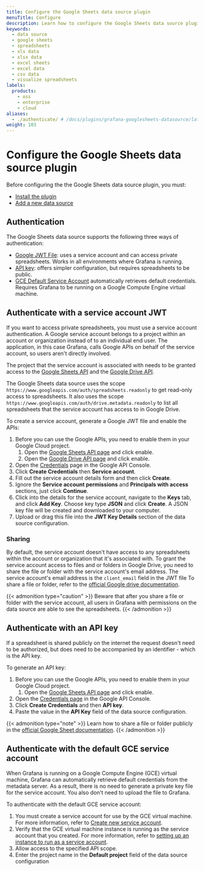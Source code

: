 ```yaml
---
title: Configure the Google Sheets data source plugin
menuTitle: Configure
description: Learn how to configure the Google Sheets data source plugin
keywords:
  - data source
  - google sheets
  - spreadsheets
  - xls data
  - xlsx data
  - excel sheets
  - excel data
  - csv data
  - visualize spreadsheets
labels:
  products:
    - oss
    - enterprise
    - cloud
aliases:
  - ./authenticate/ # /docs/plugins/grafana-googlesheets-datasource/latest/setup/authenticate/
weight: 103
---
```


# Configure the Google Sheets data source plugin

Before configuring the the Google Sheets data source plugin, you must:
- [Install the plugin](https://grafana.com/docs/grafana/latest/administration/plugin-management/#install-a-plugin)
- [Add a new data source](https://grafana.com/docs/grafana/latest/datasources/#add-a-data-source)

## Authentication

The Google Sheets data source supports the following three ways of authentication:

- [Google JWT File](#authenticate-with-a-service-account-jwt): uses a service account and can access private spreadsheets. Works in all environments where Grafana is running. 
- [API key](#authenticate-with-an-api-key): offers simpler configuration, but requires spreadsheets to be public.
- [GCE Default Service Account](#authenticate-with-the-default-gce-service-account) automatically retrieves default credentials. Requires Grafana to be running on a Google Compute Engine virtual machine.

## Authenticate with a service account JWT

If you want to access private spreadsheets, you must use a service account authentication.
A Google service account belongs to a project within an account or organization instead of to an individual end user. The application, in this case Grafana, calls Google APIs on behalf of the service account, so users aren't directly involved.

The project that the service account is associated with needs to be granted access to the [Google Sheets API](https://console.cloud.google.com/apis/library/sheets.googleapis.com?q=sheet) and the [Google Drive API](https://console.cloud.google.com/apis/library/drive.googleapis.com?q=drive).

The Google Sheets data source uses the scope `https://www.googleapis.com/auth/spreadsheets.readonly` to get read-only access to spreadsheets. It also uses the scope `https://www.googleapis.com/auth/drive.metadata.readonly` to list all spreadsheets that the service account has access to in Google Drive.

To create a service account, generate a Google JWT file and enable the APIs:

1. Before you can use the Google APIs, you need to enable them in your Google Cloud project.
   1. Open the [Google Sheets API page](https://console.cloud.google.com/apis/library/sheets.googleapis.com?q=sheet) and click enable.
   1. Open the [Google Drive API page](https://console.cloud.google.com/apis/library/drive.googleapis.com?q=drive) and click enable.
1. Open the [Credentials](https://console.developers.google.com/apis/credentials) page in the Google API Console.
1. Click **Create Credentials** then **Service account**.
1. Fill out the service account details form and then click **Create**.
1. Ignore the **Service account permissions** and **Principals with access** sections, just click **Continue**.
1. Click into the details for the service account, navigate to the **Keys** tab, and click **Add Key**. Choose key type **JSON** and click **Create**. A JSON key file will be created and downloaded to your computer.
1. Upload or drag this file into the **JWT Key Details** section of the data source configuration.

### Sharing

By default, the service account doesn't have access to any spreadsheets within the account or organization that it's associated with.
To grant the service account access to files and or folders in Google Drive, you need to share the file or folder with the service account's email address.
The service account's email address is the `client_email` field in the JWT file
To share a file or folder, refer to the [official Google drive documentation](https://support.google.com/drive/answer/2494822?co=GENIE.Platform%3DDesktop&hl=en#share_publicly).

{{< admonition type="caution" >}}
Beware that after you share a file or folder with the service account, all users in Grafana with permissions on the data source are able to see the spreadsheets.
{{< /admonition >}}

## Authenticate with an API key

If a spreadsheet is shared publicly on the internet the request doesn't need to be authorized, but does need to be accompanied by an identifier - which is the API key.

To generate an API key:

1. Before you can use the Google APIs, you need to enable them in your Google Cloud project.
   1. Open the [Google Sheets API page](https://console.cloud.google.com/apis/library/sheets.googleapis.com?q=sheet) and click enable.
1. Open the [Credentials page](https://console.developers.google.com/apis/credentials) in the Google API Console.
1. Click **Create Credentials** and then **API key**.
1. Paste the value in the **API Key** field of the data source configuration.

{{< admonition type="note" >}}
Learn how to share a file or folder publicly in the [official Google Sheet documentation](https://support.google.com/a/users/answer/13309904#sheets_share_link).
{{< /admonition >}}

## Authenticate with the default GCE service account

When Grafana is running on a Google Compute Engine (GCE) virtual machine, Grafana can automatically retrieve default credentials from the metadata server.
As a result, there is no need to generate a private key file for the service account.
You also don't need to upload the file to Grafana.

To authenticate with the default GCE service account:

1. You must create a service account for use by the GCE virtual machine.
   For more information, refer to [Create new service account](https://cloud.google.com/compute/docs/access/create-enable-service-accounts-for-instances#createanewserviceaccount).
1. Verify that the GCE virtual machine instance is running as the service account that you created.
   For more information, refer to [setting up an instance to run as a service account](https://cloud.google.com/compute/docs/access/create-enable-service-accounts-for-instances#using).
1. Allow access to the specified API scope.
1. Enter the project name in the **Default project** field of the data source configuration